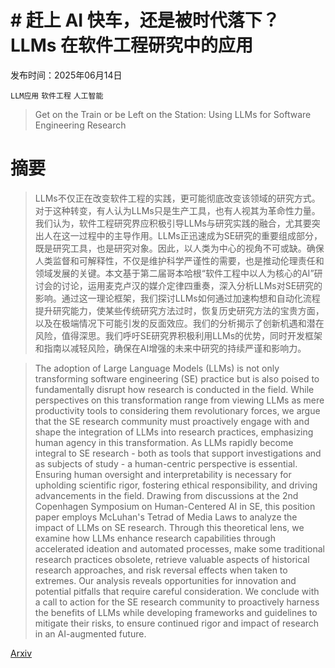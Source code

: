 # # 赶上 AI 快车，还是被时代落下？LLMs 在软件工程研究中的应用

发布时间：2025年06月14日

`LLM应用` `软件工程` `人工智能`

> Get on the Train or be Left on the Station: Using LLMs for Software Engineering Research

# 摘要

> LLMs不仅正在改变软件工程的实践，更可能彻底改变该领域的研究方式。对于这种转变，有人认为LLMs只是生产工具，也有人视其为革命性力量。我们认为，软件工程研究界应积极引导LLMs与研究实践的融合，尤其要突出人在这一过程中的主导作用。LLMs正迅速成为SE研究的重要组成部分，既是研究工具，也是研究对象。因此，以人类为中心的视角不可或缺。确保人类监督和可解释性，不仅是维护科学严谨性的需要，也是推动伦理责任和领域发展的关键。本文基于第二届哥本哈根“软件工程中以人为核心的AI”研讨会的讨论，运用麦克卢汉的媒介定律四重奏，深入分析LLMs对SE研究的影响。通过这一理论框架，我们探讨LLMs如何通过加速构想和自动化流程提升研究能力，使某些传统研究方法过时，恢复历史研究方法的宝贵方面，以及在极端情况下可能引发的反面效应。我们的分析揭示了创新机遇和潜在风险，值得深思。我们呼吁SE研究界积极利用LLMs的优势，同时开发框架和指南以减轻风险，确保在AI增强的未来中研究的持续严谨和影响力。

> The adoption of Large Language Models (LLMs) is not only transforming software engineering (SE) practice but is also poised to fundamentally disrupt how research is conducted in the field. While perspectives on this transformation range from viewing LLMs as mere productivity tools to considering them revolutionary forces, we argue that the SE research community must proactively engage with and shape the integration of LLMs into research practices, emphasizing human agency in this transformation. As LLMs rapidly become integral to SE research - both as tools that support investigations and as subjects of study - a human-centric perspective is essential. Ensuring human oversight and interpretability is necessary for upholding scientific rigor, fostering ethical responsibility, and driving advancements in the field. Drawing from discussions at the 2nd Copenhagen Symposium on Human-Centered AI in SE, this position paper employs McLuhan's Tetrad of Media Laws to analyze the impact of LLMs on SE research. Through this theoretical lens, we examine how LLMs enhance research capabilities through accelerated ideation and automated processes, make some traditional research practices obsolete, retrieve valuable aspects of historical research approaches, and risk reversal effects when taken to extremes. Our analysis reveals opportunities for innovation and potential pitfalls that require careful consideration. We conclude with a call to action for the SE research community to proactively harness the benefits of LLMs while developing frameworks and guidelines to mitigate their risks, to ensure continued rigor and impact of research in an AI-augmented future.

[Arxiv](https://arxiv.org/abs/2506.12691)
